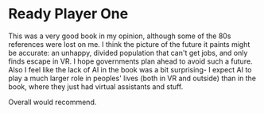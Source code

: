 # Ready Player One
This was a very good book in my opinion, although some of the 80s references were lost on me. I think the picture of the future it paints might be accurate: an unhappy, divided population that can't get jobs, and only finds escape in VR. I hope governments plan ahead to avoid such a future. Also I feel like the lack of AI in the book was a bit surprising- I expect AI to play a much larger role in peoples' lives (both in VR and outside) than in the book, where they just had virtual assistants and stuff.

Overall would recommend.
